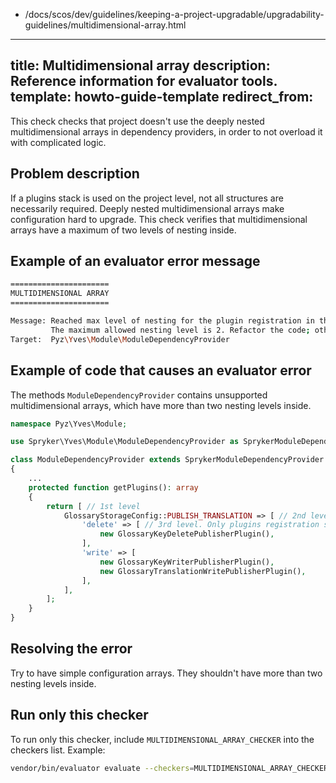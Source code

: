   - /docs/scos/dev/guidelines/keeping-a-project-upgradable/upgradability-guidelines/multidimensional-array.html
---
title: Multidimensional array
description: Reference information for evaluator tools.
template: howto-guide-template
redirect_from:
---

This check checks that project doesn't use the deeply nested multidimensional arrays in dependency providers, in order to not overload it with complicated logic.

## Problem description

If a plugins stack is used on the project level, not all structures are necessarily required. Deeply nested multidimensional arrays make configuration hard to upgrade.
This check verifies that multidimensional arrays have a maximum of two levels of nesting inside.

## Example of an evaluator error message

```bash
======================
MULTIDIMENSIONAL ARRAY
======================

Message: Reached max level of nesting for the plugin registration in the {FormDependencyProvider::getPlugins()}.
         The maximum allowed nesting level is 2. Refactor the code; otherwise, it can cause upgradability issues in the future.
Target:  Pyz\Yves\Module\ModuleDependencyProvider
```

## Example of code that causes an evaluator error

The methods `ModuleDependencyProvider` contains unsupported multidimensional arrays, which have more than two nesting levels inside.

```php
namespace Pyz\Yves\Module;

use Spryker\Yves\Module\ModuleDependencyProvider as SprykerModuleDependencyProvider;

class ModuleDependencyProvider extends SprykerModuleDependencyProvider
{
    ...
    protected function getPlugins(): array
    {
        return [ // 1st level
            GlossaryStorageConfig::PUBLISH_TRANSLATION => [ // 2nd level
                'delete' => [ // 3rd level. Only plugins registration should be on this nesting level
                    new GlossaryKeyDeletePublisherPlugin(),
                ],
                'write' => [
                    new GlossaryKeyWriterPublisherPlugin(),
                    new GlossaryTranslationWritePublisherPlugin(),
                ],
            ],
        ];
    }
}
```

## Resolving the error

Try to have simple configuration arrays. They shouldn't have more than two nesting levels inside.


## Run only this checker
To run only this checker, include `MULTIDIMENSIONAL_ARRAY_CHECKER` into the checkers list. Example:
```bash
vendor/bin/evaluator evaluate --checkers=MULTIDIMENSIONAL_ARRAY_CHECKER
```
